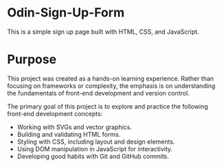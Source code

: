 # Odin-Sign-Up-Form
This is a simple sign up page built with HTML, CSS, and JavaScript.

# Purpose
This project was created as a hands-on learning experience. Rather than focusing on frameworks or complexity, the emphasis is on understanding the fundamentals of front-end development and version control.

The primary goal of this project is to explore and practice the following front-end development concepts:

- Working with SVGs and vector graphics.
- Building and validating HTML forms.
- Styling with CSS, including layout and design elements.
- Using DOM manipulation in JavaScript for interactivity.
- Developing good habits with Git and GitHub commits.